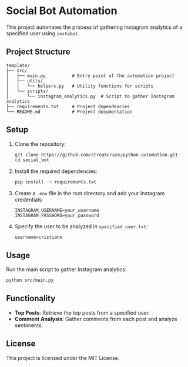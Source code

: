 # Social Bot Automation

This project automates the process of gathering Instagram analytics of a specified user using `instabot`.

## Project Structure

```
template/
├── src/
│   ├── main.py          # Entry point of the automation project
│   ├── utils/
│   │   └── helpers.py   # Utility functions for scripts
│   └── scripts/
│       └── instagram_analytics.py  # Script to gather Instagram analytics
├── requirements.txt     # Project dependencies
└── README.md            # Project documentation
```

## Setup

1. Clone the repository:
    ```sh
    git clone https://github.com/streakcraze/python-automation.git
    cd social_bot
    ```

2. Install the required dependencies:
    ```sh
    pip install -r requirements.txt
    ```

3. Create a `.env` file in the root directory and add your Instagram credentials:
    ```plaintext
    INSTAGRAM_USERNAME=your_username
    INSTAGRAM_PASSWORD=your_password
    ```

4. Specify the user to be analyzed in `specified_user.txt`:
    ```plaintext
    username=cristiano
    ```

## Usage

Run the main script to gather Instagram analytics:
```sh
python src/main.py
```

## Functionality

- **Top Posts**: Retrieve the top posts from a specified user.
- **Comment Analysis**: Gather comments from each post and analyze sentiments.

## License

This project is licensed under the MIT License.